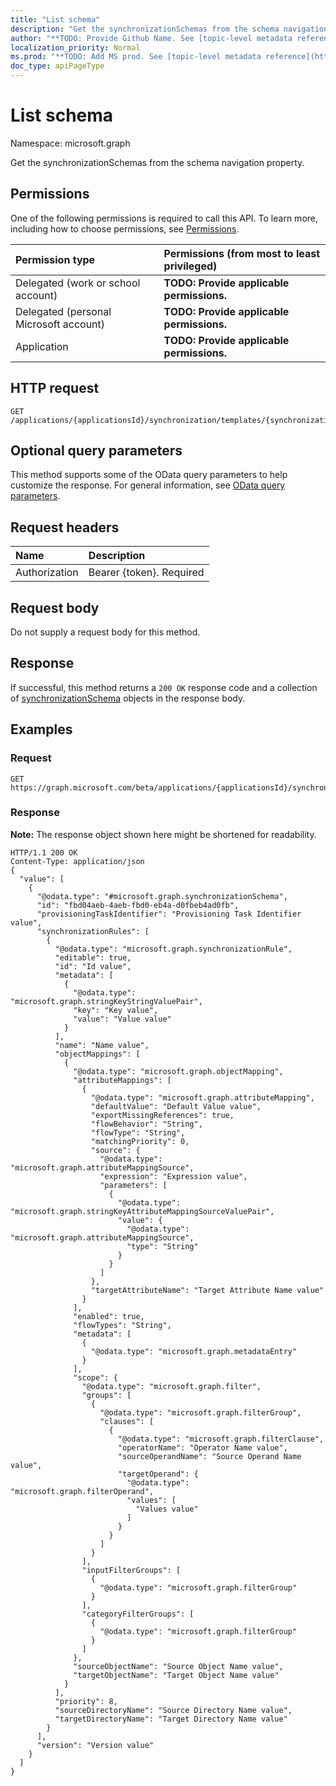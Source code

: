 ```yaml
---
title: "List schema"
description: "Get the synchronizationSchemas from the schema navigation property."
author: "**TODO: Provide Github Name. See [topic-level metadata reference](https://msgo.azurewebsites.net/add/document/guidelines/metadata.html#topic-level-metadata)**"
localization_priority: Normal
ms.prod: "**TODO: Add MS prod. See [topic-level metadata reference](https://msgo.azurewebsites.net/add/document/guidelines/metadata.html#topic-level-metadata)**"
doc_type: apiPageType
---
```


# List schema

Namespace: microsoft.graph

Get the synchronizationSchemas from the schema navigation property.

## Permissions
One of the following permissions is required to call this API. To learn more, including how to choose permissions, see [Permissions](/concepts/permissions-reference.md).

|Permission type|Permissions (from most to least privileged)|
|:---|:---|
|Delegated (work or school account)|**TODO: Provide applicable permissions.**|
|Delegated (personal Microsoft account)|**TODO: Provide applicable permissions.**|
|Application|**TODO: Provide applicable permissions.**|

## HTTP request
<!-- {
  "blockType": "ignored"
}
-->
``` http
GET /applications/{applicationsId}/synchronization/templates/{synchronizationTemplateId}/schema
```

## Optional query parameters
This method supports some of the OData query parameters to help customize the response. For general information, see [OData query parameters](/graph/query-parameters).

## Request headers
|Name|Description|
|:---|:---|
|Authorization|Bearer {token}. Required|

## Request body
Do not supply a request body for this method.

## Response
If successful, this method returns a `200 OK` response code and a collection of [synchronizationSchema](../resources/synchronizationschema.md) objects in the response body.

## Examples

### Request
<!-- {
  "blockType": "request",
  "name": "get_synchronizationschema"
}
-->
``` http
GET https://graph.microsoft.com/beta/applications/{applicationsId}/synchronization/templates/{synchronizationTemplateId}/schema
```

### Response
**Note:** The response object shown here might be shortened for readability.
<!-- {
  "blockType": "response",
  "truncated": true,
  "@odata.type": "collection(microsoft.graph.synchronizationschema)"
}
-->
``` http
HTTP/1.1 200 OK
Content-Type: application/json
{
  "value": [
    {
      "@odata.type": "#microsoft.graph.synchronizationSchema",
      "id": "fbd04aeb-4aeb-fbd0-eb4a-d0fbeb4ad0fb",
      "provisioningTaskIdentifier": "Provisioning Task Identifier value",
      "synchronizationRules": [
        {
          "@odata.type": "microsoft.graph.synchronizationRule",
          "editable": true,
          "id": "Id value",
          "metadata": [
            {
              "@odata.type": "microsoft.graph.stringKeyStringValuePair",
              "key": "Key value",
              "value": "Value value"
            }
          ],
          "name": "Name value",
          "objectMappings": [
            {
              "@odata.type": "microsoft.graph.objectMapping",
              "attributeMappings": [
                {
                  "@odata.type": "microsoft.graph.attributeMapping",
                  "defaultValue": "Default Value value",
                  "exportMissingReferences": true,
                  "flowBehavior": "String",
                  "flowType": "String",
                  "matchingPriority": 0,
                  "source": {
                    "@odata.type": "microsoft.graph.attributeMappingSource",
                    "expression": "Expression value",
                    "parameters": [
                      {
                        "@odata.type": "microsoft.graph.stringKeyAttributeMappingSourceValuePair",
                        "value": {
                          "@odata.type": "microsoft.graph.attributeMappingSource",
                          "type": "String"
                        }
                      }
                    ]
                  },
                  "targetAttributeName": "Target Attribute Name value"
                }
              ],
              "enabled": true,
              "flowTypes": "String",
              "metadata": [
                {
                  "@odata.type": "microsoft.graph.metadataEntry"
                }
              ],
              "scope": {
                "@odata.type": "microsoft.graph.filter",
                "groups": [
                  {
                    "@odata.type": "microsoft.graph.filterGroup",
                    "clauses": [
                      {
                        "@odata.type": "microsoft.graph.filterClause",
                        "operatorName": "Operator Name value",
                        "sourceOperandName": "Source Operand Name value",
                        "targetOperand": {
                          "@odata.type": "microsoft.graph.filterOperand",
                          "values": [
                            "Values value"
                          ]
                        }
                      }
                    ]
                  }
                ],
                "inputFilterGroups": [
                  {
                    "@odata.type": "microsoft.graph.filterGroup"
                  }
                ],
                "categoryFilterGroups": [
                  {
                    "@odata.type": "microsoft.graph.filterGroup"
                  }
                ]
              },
              "sourceObjectName": "Source Object Name value",
              "targetObjectName": "Target Object Name value"
            }
          ],
          "priority": 8,
          "sourceDirectoryName": "Source Directory Name value",
          "targetDirectoryName": "Target Directory Name value"
        }
      ],
      "version": "Version value"
    }
  ]
}
```


